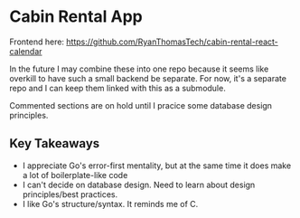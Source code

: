 # Cabin Rental App

Frontend here: https://github.com/RyanThomasTech/cabin-rental-react-calendar

In the future I may combine these into one repo because it seems like overkill to have such a small backend be separate. For now, it's a separate repo and I can keep them linked with this as a submodule.

Commented sections are on hold until I pracice some database design principles.

## Key Takeaways

* I appreciate Go's error-first mentality, but at the same time it does make a lot of boilerplate-like code
* I can't decide on database design. Need to learn about design principles/best practices.
* I like Go's structure/syntax. It reminds me of C.